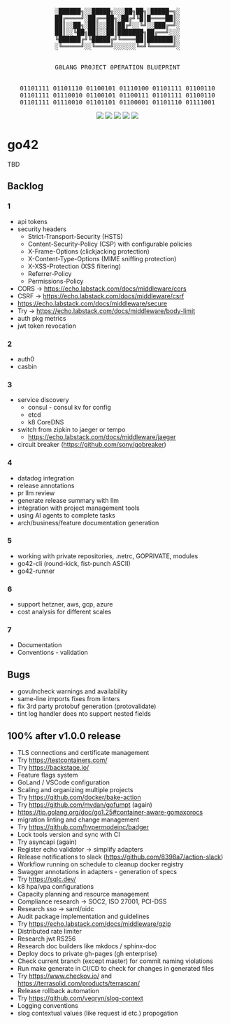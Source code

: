 <!-- markdownlint-disable MD033 MD041 -->
<div align="center"><pre>
░██████╗░░█████╗░░░██╗██╗░█████═╗░
██╔════╝░██╔══██╗░██╔╝╚█║█════██║░
██║░░██╗░██║░░██║██╔╝░░╚╝░░███╔═╝░
██║░░╚██╗██║░░██║███████╗██╔══╝░░░
╚██████╔╝╚█████╔╝╚════██║███████║░
░╚═════╝░░╚════╝░░░░░░╚═╝╚══════╝░
<br>
G0LANG PR0JECT 0PERATION BLUEPRINT
<br>
01101111 01101110 01100101 01110100 01101111 01100110
01101111 01110010 01100101 01100111 01101111 01100110
01101111 01110010 01101101 01100001 01101110 01111001
</pre></div>
<div align="center">
<img src="https://img.shields.io/badge/License-MIT-yellow.svg">
<img src="https://img.shields.io/badge/Go-1.24.4-00ADD8?style=flat&logo=go">
<img src="https://goreportcard.com/badge/github.com/hasansino/go42">
<img src="https://img.shields.io/github/v/release/hasansino/go42">
<img src="https://github.com/hasansino/go42/actions/workflows/100-unified-workflow.yaml/badge.svg">
</div>
<!-- markdownlint-enable MD033 MD041 -->

# go42

TBD

## Backlog

### 1

- api tokens
- security headers
  - Strict-Transport-Security (HSTS)
  - Content-Security-Policy (CSP) with configurable policies
  - X-Frame-Options (clickjacking protection)
  - X-Content-Type-Options (MIME sniffing protection)
  - X-XSS-Protection (XSS filtering)
  - Referrer-Policy
  - Permissions-Policy
- CORS -> https://echo.labstack.com/docs/middleware/cors
- CSRF -> https://echo.labstack.com/docs/middleware/csrf
- https://echo.labstack.com/docs/middleware/secure
- Try -> https://echo.labstack.com/docs/middleware/body-limit
- auth pkg metrics
- jwt token revocation

### 2

- auth0
- casbin

### 3

- service discovery
  - consul - consul kv for config
  - etcd
  - k8 CoreDNS
- switch from zipkin to jaeger or tempo
  - https://echo.labstack.com/docs/middleware/jaeger
- circuit breaker (https://github.com/sony/gobreaker)

### 4

- datadog integration
- release annotations
- pr llm review
- generate release summary with llm
- integration with project management tools
- using AI agents to complete tasks
- arch/business/feature documentation generation

### 5

- working with private repositories, .netrc, GOPRIVATE, modules
- go42-cli (round-kick, fist-punch ASCII)
- go42-runner

### 6

- support hetzner, aws, gcp, azure
- cost analysis for different scales

### 7

- Documentation
- Conventions - validation

## Bugs

- govulncheck warnings and availability
- same-line imports fixes from linters
- fix 3rd party protobuf generation (protovalidate)
- tint log handler does nto support nested fields

## 100% after v1.0.0 release

- TLS connections and certificate management
- Try https://testcontainers.com/
- Try https://backstage.io/
- Feature flags system
- GoLand / VSCode configuration
- Scaling and organizing multiple projects
- Try https://github.com/docker/bake-action
- Try https://github.com/mvdan/gofumpt (again)
- https://tip.golang.org/doc/go1.25#container-aware-gomaxprocs
- migration linting and change management
- Try https://github.com/hypermodeinc/badger
- Lock tools version and sync with CI
- Try asyncapi (again)
- Register echo validator -> simplify adapters
- Release notifications to slack (https://github.com/8398a7/action-slack)
- Workflow running on schedule to cleanup docker registry
- Swagger annotations in adapters - generation of specs
- Try https://sqlc.dev/
- k8 hpa/vpa configurations
- Capacity planning and resource management
- Compliance research -> SOC2, ISO 27001, PCI-DSS
- Research sso -> saml/oidc
- Audit package implementation and guidelines
- Try https://echo.labstack.com/docs/middleware/gzip
- Distributed rate limiter
- Research jwt RS256
- Research doc builders like mkdocs / sphinx-doc
- Deploy docs to private gh-pages (gh enterprise)
- Check current branch (except master) for commit naming violations
- Run make generate in CI/CD to check for changes in generated files
- Try https://www.checkov.io/ and https://terrasolid.com/products/terrascan/
- Release rollback automation
- Try https://github.com/veqryn/slog-context
- Logging conventions
- slog contextual values (like request id etc.) propogation
